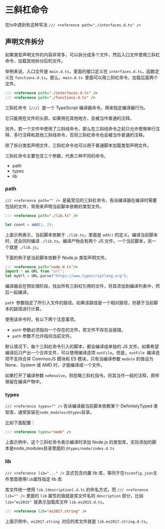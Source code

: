 # 三斜杠命令

在ts中遇到有这种写法 `/// <reference path="./interfaces.d.ts" />`

## 声明文件拆分

如果类型声明文件的内容非常多，可以拆分成多个文件，然后入口文件使用三斜杠命令，加载其他拆分后的文件。

举例来说，入口文件是 `main.d.ts`，里面的接口定义在 `interfaces.d.ts`，函数定义在 `functions.d.ts`。那么，`main.d.ts `里面可以用三斜杠命令，加载后面两个文件。

```ts
/// <reference path="./interfaces.d.ts" />
/// <reference path="./functions.d.ts" />
```

三斜杠命令（`///`）是一个 TypeScript 编译器命令，用来指定编译器行为。

它只能用在文件的头部，如果用在其他地方，会被当作普通的注释。

另外，若一个文件中使用了三斜线命令，那么在三斜线命令之前只允许使用单行注释、多行注释和其他三斜线命令，否则三斜杠命令也会被当作普通的注释。

除了拆分类型声明文件，三斜杠命令也可以用于普通脚本加载类型声明文件。

三斜杠命令主要包含三个参数，代表三种不同的命令。

- path
- types
- lib

### path

`/// <reference path="" /> `是最常见的三斜杠命令，告诉编译器在编译时需要包括的文件，常用来声明当前脚本依赖的类型文件。

```ts
/// <reference path="./lib.ts" />

let count = add(1, 2);
```

上面示例表示，当前脚本依赖于 `./lib.ts`，里面是 `add()` 的定义。编译当前脚本时，还会同时编译 `./lib.ts`。编译产物会有两个 JS 文件，一个当前脚本，另一个就是 `./lib.js`。

下面的例子是当前脚本依赖于 Node.js 类型声明文件。

```ts
/// <reference path="node.d.ts"/>
import * as URL from "url";
let myUrl = URL.parse("https://www.typescriptlang.org");
```

编译器会在预处理阶段，找出所有三斜杠引用的文件，将其添加到编译列表中，然后一起编译。

`path `参数指定了所引入文件的路径。如果该路径是一个相对路径，则基于当前脚本的路径进行计算。

使用该命令时，有以下两个注意事项。

- `path` 参数必须指向一个存在的文件，若文件不存在会报错。
- `path` 参数不允许指向当前文件。

默认情况下，每个三斜杠命令引入的脚本，都会编译成单独的 JS 文件。如果希望编译后只产出一个合并文件，可以使用编译选项 `outFile`。但是，`outFile `编译选项不支持合并 CommonJS 模块和 ES 模块，只有当编译参数 `module` 的值设为 None、System 或 AMD 时，才能编译成一个文件。

如果打开了编译参数 `noResolve`，则忽略三斜杠指令。将其当作一般的注释，原样保留在编译产物中。

### types

`/// <reference types="" />` 告诉编译器当前脚本依赖某个 DefinitelyTyped 类型库，通常安装在`node_modules/@types`目录。

比如下面配置：

```ts
/// <reference types="node" />
```

上面示例中，这个三斜杠命令表示编译时添加 Node.js 的类型库，实际添加的脚本是node_modules目录里面的 `@types/node/index.d.ts`

### lib

`/// <reference lib="..." />` 显式包含内置 lib 库，等同于在`tsconfig.json`文件里面使用`lib`属性指定 lib 库

库文件统一使用 `lib.[description].d.ts` 的命名方式，而 `/// <reference lib="" />` 里面的 `lib` 属性的值就是库文件名的 `description` 部分，比如`lib="es2015" `就表示加载库文件 `lib.es2015.d.ts`。

```ts
/// <reference lib="es2017.string" />
```

上面示例中，`es2017.string `对应的库文件就是 `lib.es2017.string.d.ts`。